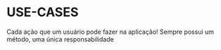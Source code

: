 # USE-CASES

Cada ação que um usuário pode fazer na aplicação!
Sempre possui um método, uma única responsabilidade
